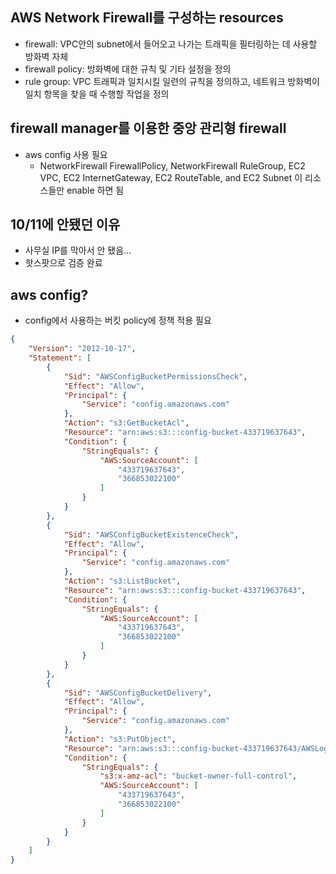 ## AWS Network Firewall​를 구성하는 resources
- firewall: VPC안의 subnet에서 들어오고 나가는 트래픽을 필터링하는 데 사용할 방화벽 자체
- firewall policy: 방화벽에 대한 규칙 및 기타 설정을 정의
- rule group: VPC 트래픽과 일치시킬 일련의 규칙을 정의하고, 네트워크 방화벽이 일치 항목을 찾을 때 수행할 작업을 정의

## firewall manager를 이용한 중앙 관리형 firewall
- aws config 사용 필요
  - NetworkFirewall FirewallPolicy, NetworkFirewall RuleGroup, EC2 VPC, EC2 InternetGateway, EC2 RouteTable, and EC2 Subnet 이 리소스들만 enable 하면 됨

## 10/11에 안됐던 이유
- 사무실 IP를 막아서 안 됐음...
- 핫스팟으로 검증 완료

## aws config?
- config에서 사용하는 버킷 policy에 정책 적용 필요
```json
{
    "Version": "2012-10-17",
    "Statement": [
        {
            "Sid": "AWSConfigBucketPermissionsCheck",
            "Effect": "Allow",
            "Principal": {
                "Service": "config.amazonaws.com"
            },
            "Action": "s3:GetBucketAcl",
            "Resource": "arn:aws:s3:::config-bucket-433719637643",
            "Condition": {
                "StringEquals": {
                    "AWS:SourceAccount": [
                        "433719637643",
                        "366853022100"
                    ]
                }
            }
        },
        {
            "Sid": "AWSConfigBucketExistenceCheck",
            "Effect": "Allow",
            "Principal": {
                "Service": "config.amazonaws.com"
            },
            "Action": "s3:ListBucket",
            "Resource": "arn:aws:s3:::config-bucket-433719637643",
            "Condition": {
                "StringEquals": {
                    "AWS:SourceAccount": [
                        "433719637643",
                        "366853022100"
                    ]
                }
            }
        },
        {
            "Sid": "AWSConfigBucketDelivery",
            "Effect": "Allow",
            "Principal": {
                "Service": "config.amazonaws.com"
            },
            "Action": "s3:PutObject",
            "Resource": "arn:aws:s3:::config-bucket-433719637643/AWSLogs/433719637643/Config/*",
            "Condition": {
                "StringEquals": {
                    "s3:x-amz-acl": "bucket-owner-full-control",
                    "AWS:SourceAccount": [
                        "433719637643",
                        "366853022100"
                    ]
                }
            }
        }
    ]
}
```